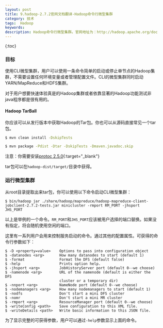```yaml
---
layout: post
title: 9.hadoop-2.7.2官网文档翻译-Hadoop命令行微型集群
category: 技术
tags:  Hadoop
keywords: 
description: Hadoop命令行微型集群。官网地址为：http://hadoop.apache.org/docs/r2.7.2/hadoop-project-dist/hadoop-common/CLIMiniCluster.html
---
```


{:toc}

### 目标

使用CLI微型集群，用户可以使用一条命令简单的启动或停止单节点的Hadoop集群，不需要设置任何环境变量或者管理配置文件。CLI的微型集群同时启动YARN/MapReduce和HDFS集群。

对于用户想要快速体验真是的Hadoop集群或者依靠显著的Hadoop功能测试非java程序都是很有用的。

#### Hadoop TarBall

你应该可以从发行版本中获取Hadoop的Tar包。你也可以从源码直接常见一个tar包。

```bash
$ mvn clean install -DskipTests

$ mvn package -Pdist -Dtar -DskipTests -Dmaven.javadoc.skip

```

注意：你需要安装[protoc 2.5.0](http://code.google.com/p/protobuf/){:target="_blank"}

tar包可以在`hadoop-dist/target/`目录中获得。


### 运行微型集群

从root目录提取出来tar包，你可以使用以下命令启动CLI微型集群：

```
$ bin/hadoop jar ./share/hadoop/mapreduce/hadoop-mapreduce-client-jobclient-2.7.2-tests.jar minicluster -rmport RM_PORT -jhsport JHS_PORT
```

以上是举例的一个命令。`RM_PORT`和`JHS_PORT`应该被用户选择的端口替换。如果没有指定，将会随机使用空闲的端口。

这里有一系列用户会用来控制服务启动的命令。通过其他的配置属性。可获得的命令行参数如下：

```
$ -D <property=value>    Options to pass into configuration object
$ -datanodes <arg>       How many datanodes to start (default 1)
$ -format                Format the DFS (default false)
$ -help                  Prints option help.
$ -jhsport <arg>         JobHistoryServer port (default 0--we choose)
$ -namenode <arg>        URL of the namenode (default is either the DFS
                         cluster or a temporary dir)
$ -nnport <arg>          NameNode port (default 0--we choose)
$ -nodemanagers <arg>    How many nodemanagers to start (default 1)
$ -nodfs                 Don't start a mini DFS cluster
$ -nomr                  Don't start a mini MR cluster
$ -rmport <arg>          ResourceManager port (default 0--we choose)
$ -writeConfig <path>    Save configuration to this XML file.
$ -writeDetails <path>   Write basic information to this JSON file.
```

为了显示完整的可获得参数，用户可以通过`-help`参数显示上面的命令。